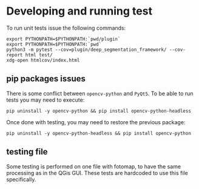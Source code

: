 # Developing and running test
To run unit tests issue the following commands:
```
export PYTHONPATH=$PYTHONPATH:`pwd/plugin`
export PYTHONPATH=$PYTHONPATH:`pwd`
python3 -m pytest --cov=plugin/deep_segmentation_framework/ --cov-report html test/
xdg-open htmlcov/index.html 
```

## pip packages issues
There is some conflict between `opencv-python` and `PyQt5`.
To be able to run tests you may need to execute:
```
pip uninstall -y opencv-python && pip install opencv-python-headless
```

Once done with testing, you may need to restore the previous package:
```
pip uninstall -y opencv-python-headless && pip install opencv-python
```

## testing file
Some testing is performed on one file with fotomap, to have the same processing as in the QGis GUI.
These tests are hardcoded to use this file specifically.

